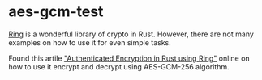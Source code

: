 # aes-gcm-test
[Ring](https://github.com/briansmith/ring) is a wonderful library of crypto in Rust. However, there are not many examples on how to use it for even simple tasks.

Found this artile ["Authenticated Encryption in Rust using Ring"](https://web3developer.io/authenticated-encryption-in-rust-using-ring/) online on how to use it encrypt and decrypt using AES-GCM-256 algorithm.
